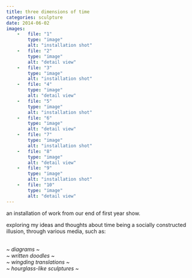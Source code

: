 ```yaml
---
title: three dimensions of time
categories: sculpture
date: 2014-06-02
images:
    -   file: "1"
        type: "image"
        alt: "installation shot"
    -   file: "2"
        type: "image"
        alt: "detail view"
    -   file: "3"
        type: "image"
        alt: "installation shot"
    -   file: "4"
        type: "image"
        alt: "detail view"
    -   file: "5"
        type: "image"
        alt: "installation shot"
    -   file: "6"
        type: "image"
        alt: "detail view"
    -   file: "7"
        type: "image"
        alt: "installation shot"
    -   file: "8"
        type: "image"
        alt: "detail view"
    -   file: "9"
        type: "image"
        alt: "installation shot"
    -   file: "10"
        type: "image"
        alt: "detail view"
---
```

an installation of work from our end of first year show.

exploring my ideas and thoughts about time being a socially constructed illusion,
through various media, such as:
<div class="center">
<i>
<br/>~ diagrams ~
<br/>~ written doodles ~
<br/>~ wingding translations ~
<br/>~ hourglass-like sculptures ~
</i>
</div>
